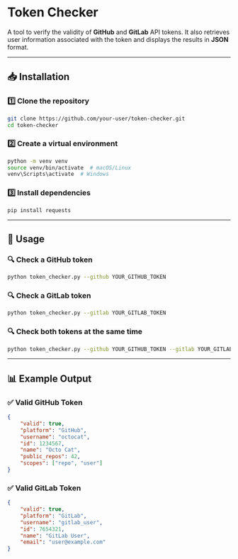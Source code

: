 # **Token Checker**  

A tool to verify the validity of **GitHub** and **GitLab** API tokens. It also retrieves user information associated with the token and displays the results in **JSON** format.  

---

## **📥 Installation**  

### 1️⃣ Clone the repository  
```bash
git clone https://github.com/your-user/token-checker.git
cd token-checker
```  

### 2️⃣ Create a virtual environment  
```bash
python -m venv venv
source venv/bin/activate  # macOS/Linux
venv\Scripts\activate  # Windows
```  

### 3️⃣ Install dependencies  
```bash
pip install requests
```  

---

## **🚀 Usage**  

### 🔍 Check a GitHub token  
```bash
python token_checker.py --github YOUR_GITHUB_TOKEN
```  

### 🔍 Check a GitLab token  
```bash
python token_checker.py --gitlab YOUR_GITLAB_TOKEN
```  

### 🔍 Check both tokens at the same time  
```bash
python token_checker.py --github YOUR_GITHUB_TOKEN --gitlab YOUR_GITLAB_TOKEN
```  

---

## **📊 Example Output**  

### ✅ Valid GitHub Token  
```json
{
    "valid": true,
    "platform": "GitHub",
    "username": "octocat",
    "id": 1234567,
    "name": "Octo Cat",
    "public_repos": 42,
    "scopes": ["repo", "user"]
}
```  

### ✅ Valid GitLab Token  
```json
{
    "valid": true,
    "platform": "GitLab",
    "username": "gitlab_user",
    "id": 7654321,
    "name": "GitLab User",
    "email": "user@example.com"
}
``` 
